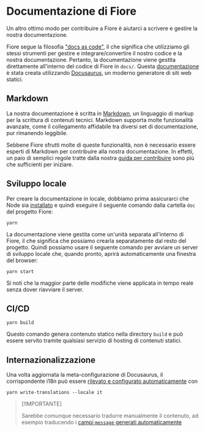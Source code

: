 Documentazione di Fiore
=======================

Un altro ottimo modo per contribuire a Fiore è aiutarci a scrivere e gestire la nostra documentazione.

Fiore segue la filosofia ["docs as code"](https://writethedocs.qubitpi.org/en/latest/guide/docs-as-code/), il che
significa che utilizziamo gli stessi strumenti per gestire e integrare/convertire il nostro codice e la nostra
documentazione. Pertanto, la documentazione viene gestita direttamente all'interno del codice di Fiore in `docs/`.
Questa [documentazione](http://fiore.qubitpi.org/) è stata creata utilizzando
[Docusaurus](https://docusaurus.qubitpi.org/), un moderno generatore di siti web statici.

Markdown
--------

La nostra documentazione è scritta in [Markdown](https://en.wikipedia.org/wiki/Markdown), un linguaggio di markup per la
scrittura di contenuti tecnici. Markdown supporta molte funzionalità avanzate, come il collegamento affidabile tra
diversi set di documentazione, pur rimanendo leggibile.

Sebbene Fiore sfrutti molte di queste funzionalità, non è necessario essere esperti di Markdown per contribuire alla
nostra documentazione. In effetti, un paio di semplici regole tratte dalla nostra
[guida per contribuire](https://fiore.qubitpi.org/docs/contributing/markdown-documentation-style-guide) sono più che
sufficienti per iniziare.

Sviluppo locale
---------------

Per creare la documentazione in locale, dobbiamo prima assicurarci che Node sia
[installato](https://nodesource.com/products/distributions) e quindi eseguire il seguente comando dalla cartella `doc`
del progetto Fiore:

```console
yarn
```

La documentazione viene gestita come un'unità separata all'interno di Fiore, il che significa che possiamo crearla
separatamente dal resto del progetto. Quindi possiamo usare il seguente comando per avviare un server di sviluppo locale
che, quando pronto, aprirà automaticamente una finestra del browser:

```console
yarn start
```

Si noti che la maggior parte delle modifiche viene applicata in tempo reale senza dover riavviare il server.

CI/CD
-----

```console
yarn build
```

Questo comando genera contenuto statico nella directory `build` e può essere servito tramite qualsiasi servizio di
hosting di contenuti statici.

Internazionalizzazione
-------------------

Una volta aggiornata la meta-configurazione di Docusaurus, il corrispondente i18n può essere
[rilevato e configurato automaticamente](https://docusaurus.qubitpi.org/docs/i18n/tutorial#translate-plugin-data) con

```console
yarn write-translations --locale it
```

> [!IMPORTANTE]
>
> Sarebbe comunque necessario tradurre manualmente il contenuto, ad esempio traducendo i
> [campi `message` generati automaticamente](i18n/it/docusaurus-plugin-content-docs/current.json)
